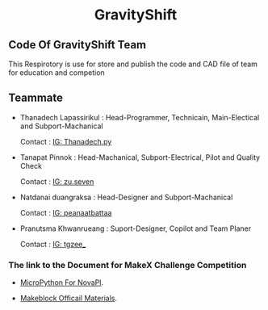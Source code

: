 <h1 align="center">GravityShift</h1>
<h2>Code Of GravityShift Team</h2>
<p>
  This Respirotory is use for store and publish the code and CAD file of team for education and competion
</p> 

<h2>Teammate</h2>

- Thanadech Lapassirikul : Head-Programmer, Technicain, Main-Electical and Subport-Machanical
  
  Contact : [IG: Thanadech.py](https://www.instagram.com/thxncdzch.py/)
- Tanapat Pinnok : Head-Machanical, Subport-Electrical, Pilot and Quality Check

  Contact : [IG: zu.seven](https://www.instagram.com/zu.seven/)
- Natdanai duangraksa : Head-Designer and Subport-Machanical

  Contact : [IG: peanaatbattaa](https://www.instagram.com/nomchocolatemaiwan/)
- Pranutsma Khwanrueang : Suport-Designer, Copilot and Team Planer

  Contact : [IG: tgzee_](https://www.instagram.com/tgzee._/)

<h3>The link to the Document for MakeX Challenge Competition</h3>

- [MicroPython For NovaPI](https://github.com/Makeblock-official/micropython-api-doc/tree/master/docs/novapi/modules/modules).

- [Makeblock Officail Materials](https://grabcad.com/library/data-of-makeblock-parts-1).
